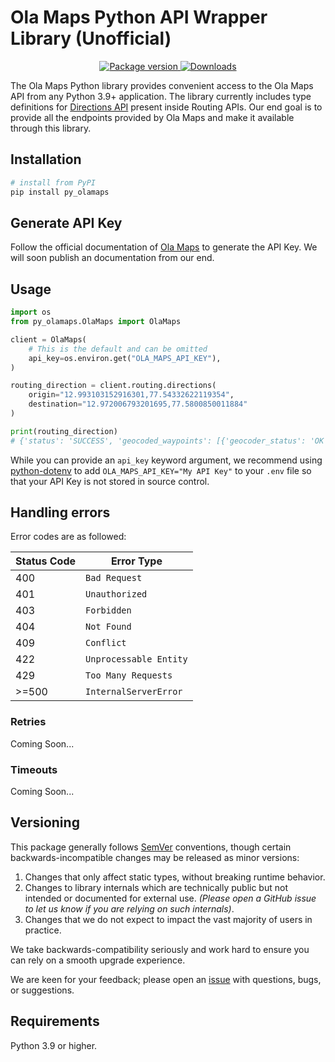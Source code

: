 # Ola Maps Python API Wrapper Library (Unofficial)

<p align="center">
<a href="https://pypi.org/project/py-olamaps" target="_blank">
    <img src="https://img.shields.io/pypi/v/py-olamaps?color=%2334D058&label=pypi%20package" alt="Package version">
</a>

<a href="https://pypistats.org/packages/olamaps" target="_blank">
    <img src="https://img.shields.io/pypi/dm/olamaps" alt="Downloads">
</a>
</p>

The Ola Maps Python library provides convenient access to the Ola Maps API from any Python 3.9+ application. The library
currently includes type definitions for [Directions API](https://maps.olakrutrim.com/apidocs/routing) present inside
Routing APIs. Our end goal is to provide all the
endpoints provided by Ola Maps and make it available through this library.

## Installation

```sh
# install from PyPI
pip install py_olamaps
```

## Generate API Key

Follow the official documentation of [Ola Maps](https://maps.olakrutrim.com/docs) to generate the API Key. We will soon
publish an documentation from our end.

## Usage

```python
import os
from py_olamaps.OlaMaps import OlaMaps

client = OlaMaps(
    # This is the default and can be omitted
    api_key=os.environ.get("OLA_MAPS_API_KEY"),
)

routing_direction = client.routing.directions(
    origin="12.993103152916301,77.54332622119354",
    destination="12.972006793201695,77.5800850011884"
)

print(routing_direction)
# {'status': 'SUCCESS', 'geocoded_waypoints': [{'geocoder_status': 'OK', 'place_id': 'tdr1ut366', 'types': []}, {'geocoder_status': 'OK', 'place_id': 'tdr1v3kp7', 'types': []}], 'routes': [{'summary': '', 'legs': [{'steps': [{'instructions': 'Head west', 'distance': 24, 'readable_distance': '0 km 24 metres', 'maneuver': 'depart', 'duration': 1, 'readable_duration': '0 hours 1 minutes', 'start_location': {'lat': 12.99312, 'lng': 77.54332}, 'end_location': {'lat': 12.99307, 'lng': 77.54311}, 'bearing_before': 0, 'bearing_after': 257}, {'instructions': 'Go straight onto 10th Main Road', 'distance': 94, 'readable_distance': '0 km 94 metres', 'maneuver': 'continue', 'duration': 26, 'readable_duration': '0 hours 1 minutes', 'start_location': {'lat': 12.99307, 'lng': 77.54311}, 'end_location': {'lat': 12.99316, 'lng': 77.54223999999999}, 'bearing_before': 255, 'bearing_after': 275}, {'instructions': 'Turn left', 'distance': 132, 'readable_distance': '0 km 132 metres', 'maneuver': 'turn-left', 'duration': 27, 'readable_duration': '0 hours 1 minutes', 'start_location': {'lat': 12.99316, 'lng': 77.54224}, 'end_location': {'lat': 12.991969999999998, 'lng': 77.54211999999998}, 'bearing_before': 275, 'bearing_after': 192}, {'instructions': 'Turn left', 'distance': 419, 'readable_distance': '0 km 419 metres', 'maneuver': 'turn-left', 'duration': 87, 'readable_duration': '0 hours 2 minutes', 'start_location': {'lat': 12.99197, 'lng': 77.54212}, 'end_location': {'lat': 12.992030000000002, 'lng': 77.54599}, 'bearing_before': 185, 'bearing_after': 91}, {'instructions': 'Turn right onto Sri M Thimmaiah Road', 'distance': 311, 'readable_distance': '0 km 311 metres', 'maneuver': 'turn-right', 'duration': 67, 'readable_duration': '0 hours 2 minutes', 'start_location': {'lat': 12.99203, 'lng': 77.54599}, 'end_location': {'lat': 12.989259999999996, 'lng': 77.54567000000002}, 'bearing_before': 87, 'bearing_after': 168}, {'instructions': 'Turn left to stay on Sri M Thimmaiah Road', 'distance': 453, 'readable_distance': '0 km 453 metres', 'maneuver': 'turn-left', 'duration': 81, 'readable_duration': '0 hours 2 minutes', 'start_location': {'lat': 12.98926, 'lng': 77.54567}, 'end_location': {'lat': 12.987960000000001, 'lng': 77.54962}, 'bearing_before': 185, 'bearing_after': 102}, {'instructions': 'Keep left onto Sri M Thimmaiah Road', 'distance': 126, 'readable_distance': '0 km 126 metres', 'maneuver': 'turn-slight-left', 'duration': 26, 'readable_duration': '0 hours 1 minutes', 'start_location': {'lat': 12.98796, 'lng': 77.54962}, 'end_location': {'lat': 12.98768, 'lng': 77.55075000000001}, 'bearing_before': 112, 'bearing_after': 98}, {'instructions': 'Make a slight right to stay on Vatal Nagaraj Road', 'distance': 1094, 'readable_distance': '1 km 94 metres', 'maneuver': 'turn-slight-right', 'duration': 155, 'readable_duration': '0 hours 3 minutes', 'start_location': {'lat': 12.98768, 'lng': 77.55075}, 'end_location': {'lat': 12.983710000000004, 'lng': 77.55814}, 'bearing_before': 104, 'bearing_after': 154}, {'instructions': 'Continue onto Rajajinagar Entrance Underpass', 'distance': 393, 'readable_distance': '0 km 393 metres', 'maneuver': 'continue', 'duration': 53, 'readable_duration': '0 hours 1 minutes', 'start_location': {'lat': 12.98371, 'lng': 77.55814}, 'end_location': {'lat': 12.982680000000002, 'lng': 77.56149999999998}, 'bearing_before': 116, 'bearing_after': 112}, {'instructions': 'Go straight onto Vatal Nagaraj Road', 'distance': 514, 'readable_distance': '0 km 514 metres', 'maneuver': 'continue', 'duration': 91, 'readable_duration': '0 hours 2 minutes', 'start_location': {'lat': 12.98268, 'lng': 77.5615}, 'end_location': {'lat': 12.981990000000001, 'lng': 77.56617000000001}, 'bearing_before': 101, 'bearing_after': 102}, {'instructions': 'Continue slightly left onto Old Mysuru Road', 'distance': 362, 'readable_distance': '0 km 362 metres', 'maneuver': 'turn-slight-left', 'duration': 67, 'readable_duration': '0 hours 2 minutes', 'start_location': {'lat': 12.98199, 'lng': 77.56617}, 'end_location': {'lat': 12.982919999999998, 'lng': 77.56934000000001}, 'bearing_before': 116, 'bearing_after': 94}, {'instructions': 'Keep right onto Old Mysuru Road', 'distance': 339, 'readable_distance': '0 km 339 metres', 'maneuver': 'turn-slight-right', 'duration': 80, 'readable_duration': '0 hours 2 minutes', 'start_location': {'lat': 12.98292, 'lng': 77.56934}, 'end_location': {'lat': 12.980400000000001, 'lng': 77.57092000000003}, 'bearing_before': 95, 'bearing_after': 109}, {'instructions': 'Keep left at the fork', 'distance': 66, 'readable_distance': '0 km 66 metres', 'maneuver': 'turn-slight-left', 'duration': 10, 'readable_duration': '0 hours 1 minutes', 'start_location': {'lat': 12.9804, 'lng': 77.57092}, 'end_location': {'lat': 12.98019, 'lng': 77.57148000000001}, 'bearing_before': 137, 'bearing_after': 126}, {'instructions': 'Go straight onto Seshadri Road', 'distance': 103, 'readable_distance': '0 km 103 metres', 'maneuver': 'continue', 'duration': 17, 'readable_duration': '0 hours 1 minutes', 'start_location': {'lat': 12.98019, 'lng': 77.57148}, 'end_location': {'lat': 12.980360000000001, 'lng': 77.57240999999999}, 'bearing_before': 95, 'bearing_after': 78}, {'instructions': 'Continue onto Sheshadri Road', 'distance': 139, 'readable_distance': '0 km 139 metres', 'maneuver': 'continue', 'duration': 17, 'readable_duration': '0 hours 1 minutes', 'start_location': {'lat': 12.98036, 'lng': 77.57241}, 'end_location': {'lat': 12.98059, 'lng': 77.57367}, 'bearing_before': 78, 'bearing_after': 78}, {'instructions': 'Continue onto Ananda Rao Flyover', 'distance': 647, 'readable_distance': '0 km 647 metres', 'maneuver': 'continue', 'duration': 59, 'readable_duration': '0 hours 1 minutes', 'start_location': {'lat': 12.98059, 'lng': 77.57367}, 'end_location': {'lat': 12.98041, 'lng': 77.57962}, 'bearing_before': 78, 'bearing_after': 81}, {'instructions': 'Continue onto Sheshadri Road', 'distance': 259, 'readable_distance': '0 km 259 metres', 'maneuver': 'continue', 'duration': 47, 'readable_duration': '0 hours 1 minutes', 'start_location': {'lat': 12.98041, 'lng': 77.57962}, 'end_location': {'lat': 12.9797, 'lng': 77.58184000000001}, 'bearing_before': 94, 'bearing_after': 92}, {'instructions': 'Turn right', 'distance': 394, 'readable_distance': '0 km 394 metres', 'maneuver': 'turn-right', 'duration': 91, 'readable_duration': '0 hours 2 minutes', 'start_location': {'lat': 12.9797, 'lng': 77.58184}, 'end_location': {'lat': 12.976719999999997, 'lng': 77.57998999999998}, 'bearing_before': 122, 'bearing_after': 157}, {'instructions': 'Continue onto Kalidasa Road', 'distance': 327, 'readable_distance': '0 km 327 metres', 'maneuver': 'continue', 'duration': 74, 'readable_duration': '0 hours 2 minutes', 'start_location': {'lat': 12.97672, 'lng': 77.57999}, 'end_location': {'lat': 12.97433, 'lng': 77.57825}, 'bearing_before': 240, 'bearing_after': 237}, {'instructions': 'Continue onto B.V.K. Iyengar Road', 'distance': 201, 'readable_distance': '0 km 201 metres', 'maneuver': 'continue', 'duration': 49, 'readable_duration': '0 hours 1 minutes', 'start_location': {'lat': 12.97433, 'lng': 77.57825}, 'end_location': {'lat': 12.9728, 'lng': 77.57726000000001}, 'bearing_before': 213, 'bearing_after': 210}, {'instructions': 'Turn left', 'distance': 318, 'readable_distance': '0 km 318 metres', 'maneuver': 'turn-left', 'duration': 72, 'readable_duration': '0 hours 2 minutes', 'start_location': {'lat': 12.9728, 'lng': 77.57726}, 'end_location': {'lat': 12.971870000000001, 'lng': 77.58003}, 'bearing_before': 213, 'bearing_after': 109}, {'instructions': 'You have arrived at your destination, on the left', 'distance': 0, 'readable_distance': '0 km 0 metres', 'maneuver': 'arrive', 'duration': 0, 'readable_duration': '0 hours 0 minutes', 'start_location': {'lat': 12.97187, 'lng': 77.58003}, 'end_location': {'lat': 12.97187, 'lng': 77.58003}, 'bearing_before': 110, 'bearing_after': 0}], 'distance': 6723, 'readable_distance': '6.72', 'duration': 1208, 'readable_duration': '0 hours 21 minutes', 'start_location': {'lat': 12.993117, 'lng': 77.543323}, 'end_location': {'lat': 12.971865, 'lng': 77.580032}, 'start_address': '12.993117,77.543323', 'end_address': '12.971865,77.580032'}], 'overview_polyline': '_vhnAwdhxMHh@QlDl@JP@r@@ZB^?Z?`@BBgA@{A?aAAqBEsDIyFXCf@GZCf@?`@FnARVFd@Hv@D|@Ft@Jt@DP@Ju@Jy@Fg@\\uAT{@jA{ERkAVw@ZcAJc@Nc@Di@?AJe@d@oClAc@bAC`AE`AETELERMDOB_A?W?g@?i@@_@?]Fa@DUJOdAmAz@q@lAiA`@g@\\k@Fi@Es@EOoB_EK]?q@@w@FUbA}AjB{A@AhAqBFKFSDOFk@H{E@W@WD[@KBODIBIDIl@}@HITYNSLYLWHYFWHg@Fc@?EFwA?ICg@?K?OB]?IDe@BUNqB^{EJw@^gDFm@JU@]?OCOG_@_AgECIOg@EQK]Mk@EKGMSc@KWGUCSCY?S@O?GBKFKFIFE`@OLI^a@NK\\UHIDIBIDEHGdAk@NIp@YNENCNAN?P?N?LALERKLKJIDCJQR]D[Bc@Ee@OoAASAEGi@AOIkAQgAOwAMkBGmAAk@?m@F}CNcE?m@BuCBiAHiBHkBFkADmBJmALw@Po@Xq@t@sAJQFBVINHnBjADBxGnDbCnAN\\NXn@`@VPNHZPRNtBnAzBvA^Td@VBBHFHDDA@@zDxBbBdAH]\\wABMNk@Pu@FUNm@Ps@Je@Ha@Ja@Lk@Ja@DS', 'travel_advisory': '', 'bounds': {}, 'copyrights': 'OLA Map data ©2024', 'warnings': []}], 'source_from': 'Ola Maps'}
```

While you can provide an `api_key` keyword argument,
we recommend using [python-dotenv](https://pypi.org/project/python-dotenv/)
to add `OLA_MAPS_API_KEY="My API Key"` to your `.env` file
so that your API Key is not stored in source control.

## Handling errors

Error codes are as followed:

| Status Code | Error Type             |
|-------------|------------------------|
| 400         | `Bad Request`          |
| 401         | `Unauthorized`         |
| 403         | `Forbidden`            |
| 404         | `Not Found`            |
| 409         | `Conflict`             |
| 422         | `Unprocessable Entity` |
| 429         | `Too Many Requests`    |
| >=500       | `InternalServerError`  |

### Retries

Coming Soon...

### Timeouts

Coming Soon...

## Versioning

This package generally follows [SemVer](https://semver.org/spec/v2.0.0.html) conventions, though certain
backwards-incompatible changes may be released as minor versions:

1. Changes that only affect static types, without breaking runtime behavior.
2. Changes to library internals which are technically public but not intended or documented for external use. _(Please
   open a GitHub issue to let us know if you are relying on such internals)_.
3. Changes that we do not expect to impact the vast majority of users in practice.

We take backwards-compatibility seriously and work hard to ensure you can rely on a smooth upgrade experience.

We are keen for your feedback; please open an [issue](https://github.com/lavvsharma/py_olamaps/issues) with
questions, bugs, or suggestions.

## Requirements

Python 3.9 or higher.
